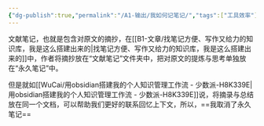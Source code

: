 ```yaml
---
{"dg-publish":true,"permalink":"/A1-输出/我如何记笔记/","tags":["工具效率"]}
---
```




文献笔记，也就是包含对原文的摘抄，在[[B1-文章/找笔记方便、写作又给力的知识库，我是这么搭建出来的\|找笔记方便、写作又给力的知识库，我是这么搭建出来的]]中，作者将摘抄放在“文献笔记”文件夹中，把对原文的提炼与思考单独放在“永久笔记”中。

但是就如[[WuCai/用obsidian搭建我的个人知识管理工作流 - 少数派-H8K339E\|用obsidian搭建我的个人知识管理工作流 - 少数派-H8K339E]]说，将摘录与总结放在同一个文档，可以帮助我们更好的联系回忆上下文，所以，==我取消了永久笔记==
